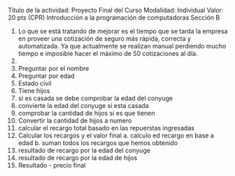 Título de la actividad: Proyecto Final del Curso
Modalidad: Individual
Valor: 20 pts
(CPR) Introducción a la programación de computadoras Sección B


1.	Lo que se está tratando de mejorar es el tiempo que se tarda la empresa en proveer una cotización de seguro más rápida, correcta y automatizada. Ya que actualmente se realizan manual perdiendo mucho tiempo e imposible hacer el máximo de 50 cotizaciones al día. 
2.	
1.	Preguntar por el nombre
2.	Preguntar por edad
3.	Estado civil
4.	Tiene hijos
5.	si es casada se debe comprobar la edad del conyuge
6.	convierte la edad del conyuge si esta casada
7.	comprobar la cantidad de hijos si es que tienen
8.	Convertir la cantidad de hijos a numero
9.	calcular el recargo total basado en las repuerstas ingresadas
10.	Calcular los recargos y el valor final
a.	calculo ed recargo en base a edad
b.	suman todos los recargos que hemos obtenido
11.	resultado de recargo por la edad del conyuge
12.	resultado de recargo por la edad de hijos
13.	Resultado - precio final
